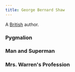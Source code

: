 ```yaml
---
title: George Bernard Shaw
---
```


A [British](../index.html) author.

### Pygmalion

### Man and Superman

### Mrs. Warren's Profession
